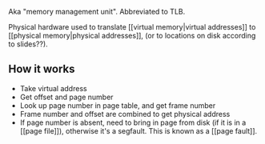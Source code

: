 Aka "memory management unit". Abbreviated to TLB.

Physical hardware used to translate [[virtual memory|virtual addresses]] to [[physical memory|physical addresses]], (or to locations on disk according to slides??).

## How it works

- Take virtual address
- Get offset and page number
- Look up page number in page table, and get frame number
- Frame number and offset are combined to get physical address
- If page number is absent, need to bring in page from disk (if it is in a [[page file]]), otherwise it's a segfault. This is known as a [[page fault]].